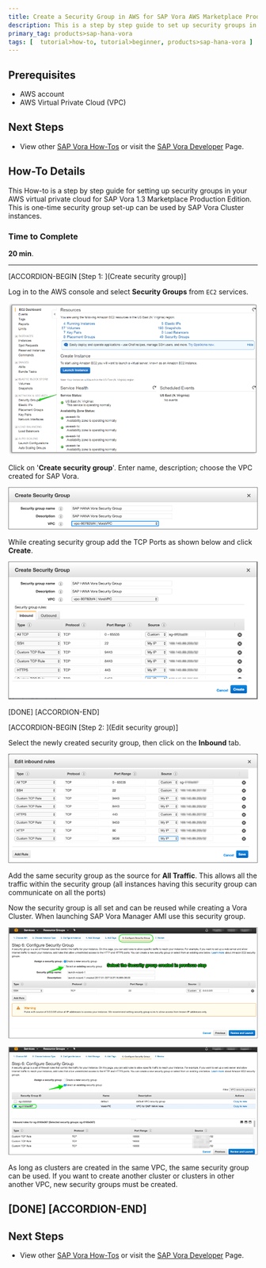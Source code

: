 ```yaml
---
title: Create a Security Group in AWS for SAP Vora AWS Marketplace Production Edition
description: This is a step by step guide to set up security groups in your AWS virtual private cloud for SAP Vora 1.3.
primary_tag: products>sap-hana-vora
tags: [  tutorial>how-to, tutorial>beginner, products>sap-hana-vora ]
---
```

## Prerequisites  
 - AWS account
 - AWS Virtual Private Cloud (VPC)

## Next Steps
 - View other [SAP Vora How-Tos](https://www.sap.com/developer/tutorial-navigator.how-to.html?tag=products:data-management/sap-hana-vora) or visit the [SAP Vora Developer](https://www.sap.com/developer/topics/vora.html) Page.


## How-To Details
This How-to is a step by step guide for setting up security groups in your AWS virtual private cloud for SAP Vora 1.3 Marketplace Production Edition. This is one-time security group set-up can be used by SAP Vora Cluster instances.

### Time to Complete
**20 min**.

---

[ACCORDION-BEGIN [Step 1: ](Create security group)]

Log in to the AWS console and select **Security Groups** from `EC2` services.

![Log into AWS](security-picture1.png)

Click on '**Create security group**'. Enter name, description; choose the VPC created for SAP Vora.

![Create security group](security-picture2.png)

While creating security group add the TCP Ports as shown below and click **Create**.

![Add ports](security-picture3.png)


[DONE]
[ACCORDION-END]


[ACCORDION-BEGIN [Step 2: ](Edit security group)]

Select the newly created security group, then click on the **Inbound** tab.

![Edit inbound settings](security-picture4.png)

Add the same security group as the source for **All Traffic**. This allows all the traffic within the security group (all instances having this security group can communicate on all the ports)

Now the security group is all set and can be reused while creating a Vora Cluster. When launching SAP Vora Manager AMI use this security group.

![Select security group](security-picture5.png)

![Select security group](security-picture6.png)


As long as clusters are created in the same VPC, the same security group can be used. If you want to create another cluster or clusters in other another VPC, new security groups must be created.

[DONE]
[ACCORDION-END]
---


## Next Steps
 - View other [SAP Vora How-Tos](https://www.sap.com/developer/tutorial-navigator.how-to.html?tag=products:data-management/sap-hana-vora) or visit the [SAP Vora Developer](https://www.sap.com/developer/topics/vora.html) Page.
